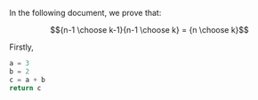 In the following document, we prove that:

$${n-1 \choose k-1}{n-1 \choose k} = {n \choose k}$$

Firstly, 

```python
a = 3
b = 2
c = a + b
return c
```
